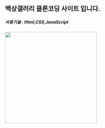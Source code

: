 ## 백상갤러리 클론코딩 사이트 입니다.

##### 사용기술 : Html,CSS,JavaScript

<img src="https://user-images.githubusercontent.com/107607247/196354523-5b94d688-7f42-4447-8bbf-813f424d79e3.png"  width="300px">




